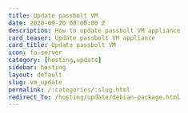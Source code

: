 ```yaml
---
title: Update passbolt VM
date: 2020-09-20 00:00:00 Z
description: How to update passbolt VM appliance
card_teaser: Update passbolt VM appliance
card_title: Update passbolt VM
icon: fa-server
category: [hosting,update]
sidebar: hosting
layout: default
slug: vm_update
permalink: /:categories/:slug.html
redirect_to: /hosting/update/debian-package.html
---
```

